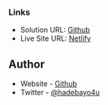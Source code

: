### Links

- Solution URL: [Github](https://github.com/Yusfuldev/mlc-landing-page)
- Live Site URL: [Netlify](https://mlc-landing-page.netlify.app/)

## Author

- Website - [Github](https://www.github.com/yusfuldev)
- Twitter - [@hadebayo4u](https://www.twitter.com/hadebayo4u)
